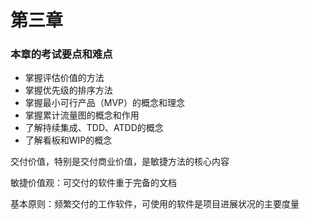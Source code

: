 # 第三章

### 本章的考试要点和难点

* 掌握评估价值的方法
* 掌握优先级的排序方法
* 掌握最小可行产品（MVP）的概念和理念
* 掌握累计流量图的概念和作用
* 了解持续集成、TDD、ATDD的概念
* 了解看板和WIP的概念

交付价值，特别是交付商业价值，是敏捷方法的核心内容

敏捷价值观：可交付的软件重于完备的文档

基本原则：频繁交付的工作软件，可使用的软件是项目进展状况的主要度量